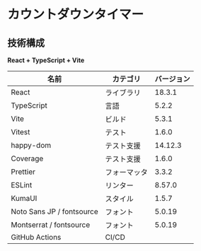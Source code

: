# カウントダウンタイマー

## 技術構成

**React + TypeScript + Vite**

| 名前           | カテゴリ     | バージョン |
| -------------- | ------------ | ---------- |
| React          | ライブラリ   | 18.3.1     |
| TypeScript     | 言語         | 5.2.2      |
| Vite           | ビルド       | 5.3.1      |
| Vitest         | テスト       | 1.6.0      |
| happy-dom      | テスト支援   | 14.12.3    |
| Coverage       | テスト支援   | 1.6.0      |
| Prettier       | フォーマッタ | 3.3.2      |
| ESLint         | リンター     | 8.57.0     |
| KumaUI         | スタイル     | 1.5.7      |
| Noto Sans JP / fontsource        | フォント     | 5.0.19      |
| Montserrat / fontsource        | フォント     | 5.0.19      |
| GitHub Actions | CI/CD        |            |
